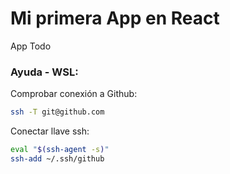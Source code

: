 # Mi primera App en React

App Todo

### Ayuda - WSL:
Comprobar conexión a Github:
```bash
ssh -T git@github.com
```

Conectar llave ssh:
```bash
eval "$(ssh-agent -s)"
ssh-add ~/.ssh/github
```
